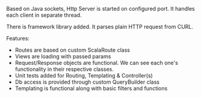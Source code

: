 Based on Java sockets, Http Server is started on configured port. It handles each client in separate thread.  

There is framework library added. It parses plain HTTP request from CURL.

Features:
- Routes are based on custom ScalaRoute class
- Views are loading with passed params
- Request/Response objects are functional. We can see each one's functionality in their respective classes.
- Unit tests added for Routing, Templating & Controller(s)
- Db access is provided through custom QueryBuilder class
- Templating is functional along with basic filters and functions

